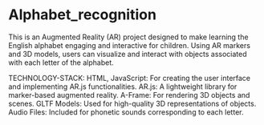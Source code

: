 # Alphabet_recognition
This is an Augmented Reality (AR) project designed to make learning the English alphabet engaging and interactive for children. Using AR markers and 3D models, users can visualize and interact with objects associated with each letter of the alphabet.

TECHNOLOGY-STACK:
HTML, JavaScript: For creating the user interface and implementing AR.js functionalities.
AR.js: A lightweight library for marker-based augmented reality.
A-Frame: For rendering 3D objects and scenes.
GLTF Models: Used for high-quality 3D representations of objects.
Audio Files: Included for phonetic sounds corresponding to each letter.
